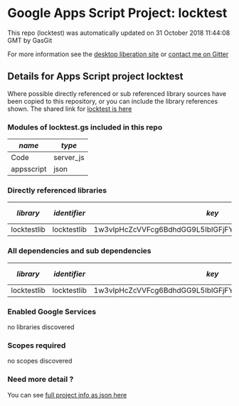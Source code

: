 # Google Apps Script Project: locktest
This repo (locktest) was automatically updated on 31 October 2018 11:44:08 GMT by GasGit

For more information see the [desktop liberation site](https://ramblings.mcpher.com/drive-sdk-and-github/getting-your-apps-scripts-to-github/ "desktop liberation") or [contact me on Gitter](https://gitter.im/desktopliberation/community "Bruce McPherson - GDE")
## Details for Apps Script project locktest
Where possible directly referenced or sub referenced library sources have been copied to this repository, or you can include the library references shown. 
The shared link for [locktest is here](https://script.google.com/d/1MPZafkzt-oKkUiDrAzHxTSF3pxuMZUtcHGpSDuIkoTFgaq2OMQ7gWmsI/edit?usp=sharing "open in the GAS IDE")

### Modules of locktest.gs included in this repo
*name*|*type*
--- | --- 
Code| server_js
appsscript| json
### Directly referenced libraries
*library*|*identifier*|*key*|*version*|*dev mode*|*source*|
--- | --- | --- | --- | --- | --- 
locktestlib| locktestlib|1w3vIpHcZcVVFcg6BdhdGG9L5IbIGFjFYnXRrrJpJqsNe2UPjzieTDEJw|1|no|[here](libraries/locktestlib "library source")
### All dependencies and sub dependencies
*library*|*identifier*|*key*|*version*|*dev mode*|*source*|
--- | --- | --- | --- | --- | --- 
locktestlib| locktestlib|1w3vIpHcZcVVFcg6BdhdGG9L5IbIGFjFYnXRrrJpJqsNe2UPjzieTDEJw|1|no|[here](libraries/locktestlib "library source")
### Enabled Google Services
no libraries discovered
### Scopes required
no scopes discovered
### Need more detail ?
You can see [full project info as json here](info.json)
